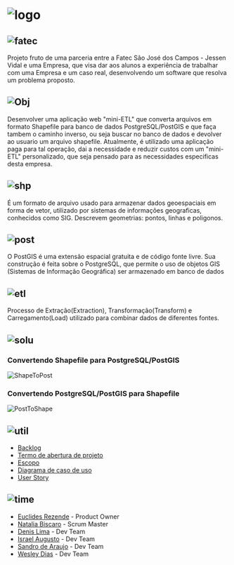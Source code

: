 # ![logo](https://github.com/WeDias/ShapeTP/blob/master/Ignorar/Img/logo.png)

## ![fatec](https://github.com/WeDias/ShapeTP/blob/master/Ignorar/Img/fatec0.png)
Projeto fruto de uma parceria entre a Fatec São José dos Campos - Jessen Vidal e uma Empresa, que visa dar aos alunos a experiência de trabalhar com uma Empresa e um caso real, desenvolvendo um software que resolva um problema proposto.

## ![Obj](https://github.com/WeDias/ShapeTP/blob/master/Ignorar/Img/Obj1.png)
Desenvolver uma aplicação web "mini-ETL" que converta arquivos em formato Shapefile para banco de dados PostgreSQL/PostGIS e que faça tambem o caminho inverso, ou seja buscar no banco de dados e devolver ao usuario um arquivo shapefile. Atualmente, é utilizado uma aplicação paga para tal operação, dai a necessidade e reduzir custos com um "mini-ETL" personalizado, que seja pensado para as necessidades especificas desta empresa.

## ![shp](https://github.com/WeDias/ShapeTP/blob/master/Ignorar/Img/shp.png)
É um formato de arquivo usado para armazenar dados geoespaciais em forma de vetor, utilizado por sistemas de informações geograficas, conhecidos como SIG. Descrevem geometrias: pontos, linhas e poligonos. 

## ![post](https://github.com/WeDias/ShapeTP/blob/master/Ignorar/Img/Post.png)
O PostGIS é uma extensão espacial gratuita e de código fonte livre. Sua construção é feita sobre o PostgreSQL, que permite o uso de objetos GIS (Sistemas de Informação Geográfica) ser armazenado em banco de dados

## ![etl](https://github.com/WeDias/ShapeTP/blob/master/Ignorar/Img/etl.png)
Processo de Extração(Extraction), Transformação(Transform) e Carregamento(Load) utilizado para combinar dados de diferentes fontes.

## ![solu](https://github.com/WeDias/ShapeTP/blob/master/Ignorar/Img/Solu.png)
### Convertendo Shapefile para PostgreSQL/PostGIS
![ShapeToPost](https://github.com/WeDias/ShapeTP/blob/master/Ignorar/Img/ShapeToPost.gif)
### Convertendo PostgreSQL/PostGIS para Shapefile
![PostToShape](https://github.com/WeDias/ShapeTP/blob/master/Ignorar/Img/PostToShape.gif)

## ![util](https://github.com/WeDias/ShapeTP/blob/master/Ignorar/Img/Util.png)
* [Backlog](https://github.com/WeDias/ShapeTP/blob/master/Documenta%C3%A7%C3%A3o/Backlog.pdf)
* [Termo de abertura de projeto](https://github.com/WeDias/ShapeTP/blob/master/Documenta%C3%A7%C3%A3o/TermoDeAberturaDeProjeto.pdf)
* [Escopo](https://github.com/WeDias/ShapeTP/blob/master/Documenta%C3%A7%C3%A3o/DeclaracaoDeEscopo.pdf)
* [Diagrama de caso de uso](https://github.com/WeDias/ShapeTP/blob/master/Documenta%C3%A7%C3%A3o/Diagrama%20de%20caso%20de%20uso.pdf)
* [User Story](https://github.com/WeDias/ShapeTP/blob/master/Documenta%C3%A7%C3%A3o/User_story.pdf)

## ![time](https://github.com/WeDias/ShapeTP/blob/master/Ignorar/Img/time.png)
* [Euclides Rezende](https://www.linkedin.com/in/euclides-rezende-0940458/) - Product Owner
* [Natalia Biscaro](https://www.linkedin.com/in/nataliabiscaro/?originalSubdomain=br) - Scrum Master
* [Denis Lima](https://www.linkedin.com/in/denis-f-lima/) - Dev Team
* [Israel Augusto](https://github.com/IsraelAugusto0110) - Dev Team
* [Sandro de Araujo](https://github.com/shaka20100) - Dev Team
* [Wesley Dias](https://www.linkedin.com/in/wesley-dias-bba3a11b2/) - Dev Team
